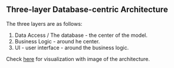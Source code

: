 ## Three-layer Database-centric Architecture

The three layers are as follows:

1. Data Access / The database - the center of the model.
2. Business Logic - around he center.
3. UI - user interface - around the business logic.

Check [here](https://blog.cancobanoglu.net/content/images/2017/05/Screen-Shot-2017-05-10-at-11.34.29.png) for visualization with image of the architecture.
